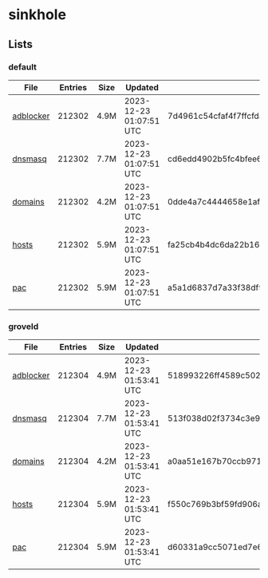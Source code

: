 # sinkhole

## Lists

### default

|File|Entries|Size|Updated|Hash|
|-|-|-|-|-|
|[adblocker](https://raw.githubusercontent.com/groveld/sinkhole/lists/default/adblocker.txt)|212302|4.9M|2023-12-23 01:07:51 UTC|7d4961c54cfaf4f7ffcfda9239f93d2fbc1907ca955a939e2dfecdf88ba33201|
|[dnsmasq](https://raw.githubusercontent.com/groveld/sinkhole/lists/default/dnsmasq.txt)|212302|7.7M|2023-12-23 01:07:51 UTC|cd6edd4902b5fc4bfee6efa58e8c7a3237eea1c1b463a5f2e0d8969eb8e42b7c|
|[domains](https://raw.githubusercontent.com/groveld/sinkhole/lists/default/domains.txt)|212302|4.2M|2023-12-23 01:07:51 UTC|0dde4a7c4444658e1af84b13c8e873a7af5b0405fe925d96eaa0f6b96e3ad178|
|[hosts](https://raw.githubusercontent.com/groveld/sinkhole/lists/default/hosts.txt)|212302|5.9M|2023-12-23 01:07:51 UTC|fa25cb4b4dc6da22b163b034732cdffc11f36204ccd6ddd5943ac8239488a44e|
|[pac](https://raw.githubusercontent.com/groveld/sinkhole/lists/default/pac.txt)|212302|5.9M|2023-12-23 01:07:51 UTC|a5a1d6837d7a33f38df9b5d1c7d9ab33bcf6df674b7fd6fa5488d81b05370820|

### groveld

|File|Entries|Size|Updated|Hash|
|-|-|-|-|-|
|[adblocker](https://raw.githubusercontent.com/groveld/sinkhole/lists/groveld/adblocker.txt)|212304|4.9M|2023-12-23 01:53:41 UTC|518993226ff4589c5023ad926086d4e92ddb769c5cafceb128155415430dcc65|
|[dnsmasq](https://raw.githubusercontent.com/groveld/sinkhole/lists/groveld/dnsmasq.txt)|212304|7.7M|2023-12-23 01:53:41 UTC|513f038d02f3734c3e9d0bd5d8855f0c0470fb812ff2bd175fbc18e4f32ade6f|
|[domains](https://raw.githubusercontent.com/groveld/sinkhole/lists/groveld/domains.txt)|212304|4.2M|2023-12-23 01:53:41 UTC|a0aa51e167b70ccb9716494540fe55e42cb21127ef8a2777804bd876ef186190|
|[hosts](https://raw.githubusercontent.com/groveld/sinkhole/lists/groveld/hosts.txt)|212304|5.9M|2023-12-23 01:53:41 UTC|f550c769b3bf59fd906a377803ab46bb39ea9011c315031136b79d1a4bd9b0c0|
|[pac](https://raw.githubusercontent.com/groveld/sinkhole/lists/groveld/pac.txt)|212304|5.9M|2023-12-23 01:53:41 UTC|d60331a9cc5071ed7e62959a7603cc856474e085c83da8643346f529bc39cbc6|
